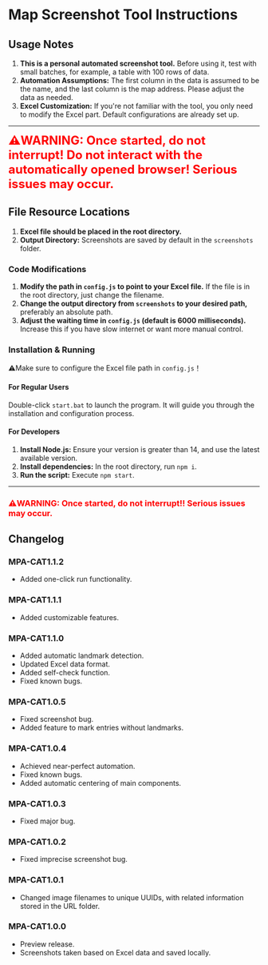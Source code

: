 # Map Screenshot Tool Instructions

## Usage Notes

1. **This is a personal automated screenshot tool.** Before using it, test with small batches, for example, a table with 100 rows of data.
2. **Automation Assumptions:** The first column in the data is assumed to be the name, and the last column is the map address. Please adjust the data as needed.
3. **Excel Customization:** If you're not familiar with the tool, you only need to modify the Excel part. Default configurations are already set up.

---

<font color=red size=5>**⚠️WARNING: Once started, do not interrupt! Do not interact with the automatically opened browser! Serious issues may occur.**</font>

## File Resource Locations

1. **Excel file should be placed in the root directory.**
2. **Output Directory:** Screenshots are saved by default in the `screenshots` folder.

### Code Modifications

1. **Modify the path in `config.js` to point to your Excel file.** If the file is in the root directory, just change the filename.
2. **Change the output directory from `screenshots` to your desired path,** preferably an absolute path.
3. **Adjust the waiting time in `config.js` (default is 6000 milliseconds).** Increase this if you have slow internet or want more manual control.

### Installation & Running

⚠️Make sure to configure the Excel file path in `config.js`！

#### For Regular Users

Double-click `start.bat` to launch the program. It will guide you through the installation and configuration process.

#### For Developers

1. **Install Node.js:** Ensure your version is greater than 14, and use the latest available version.
2. **Install dependencies:** In the root directory, run `npm i`.
3. **Run the script:** Execute `npm start`.

---

### <font color=red>⚠️WARNING: Once started, do not interrupt!! Serious issues may occur. </font>

## Changelog

### MPA-CAT1.1.2
- Added one-click run functionality.

### MPA-CAT1.1.1
- Added customizable features.

### MPA-CAT1.1.0
- Added automatic landmark detection.
- Updated Excel data format.
- Added self-check function.
- Fixed known bugs.

### MPA-CAT1.0.5
- Fixed screenshot bug.
- Added feature to mark entries without landmarks.

### MPA-CAT1.0.4
- Achieved near-perfect automation.
- Fixed known bugs.
- Added automatic centering of main components.

### MPA-CAT1.0.3
- Fixed major bug.

### MPA-CAT1.0.2
- Fixed imprecise screenshot bug.

### MPA-CAT1.0.1
- Changed image filenames to unique UUIDs, with related information stored in the URL folder.

### MPA-CAT1.0.0
- Preview release.
- Screenshots taken based on Excel data and saved locally.
